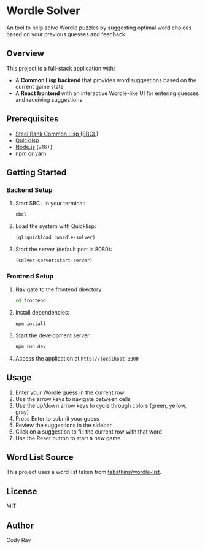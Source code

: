 # Wordle Solver

An tool to help solve Wordle puzzles by suggesting optimal word choices based on your previous guesses and feedback.

## Overview

This project is a full-stack application with:

- A **Common Lisp backend** that provides word suggestions based on the current game state
- A **React frontend** with an interactive Wordle-like UI for entering guesses and receiving suggestions

## Prerequisites

- [Steel Bank Common Lisp (SBCL)](http://www.sbcl.org/)
- [Quicklisp](https://www.quicklisp.org/beta/)
- [Node.js](https://nodejs.org/) (v16+)
- [npm](https://www.npmjs.com/) or [yarn](https://yarnpkg.com/)

## Getting Started

### Backend Setup

1. Start SBCL in your terminal:
   ```bash
   sbcl
   ```

2. Load the system with Quicklisp:
   ```lisp
   (ql:quickload :wordle-solver)
   ```

3. Start the server (default port is 8080):
   ```lisp
   (solver-server:start-server)
   ```

### Frontend Setup

1. Navigate to the frontend directory:
   ```bash
   cd frontend
   ```

2. Install dependencies:
   ```bash
   npm install
   ```

3. Start the development server:
   ```bash
   npm run dev
   ```

4. Access the application at `http://localhost:3000`

## Usage

1. Enter your Wordle guess in the current row
2. Use the arrow keys to navigate between cells
3. Use the up/down arrow keys to cycle through colors (green, yellow, gray)
4. Press Enter to submit your guess
5. Review the suggestions in the sidebar
6. Click on a suggestion to fill the current row with that word
7. Use the Reset button to start a new game

## Word List Source

This project uses a word list taken from [tabatkins/wordle-list](https://github.com/tabatkins/wordle-list).

## License

MIT

## Author

Cody Ray
